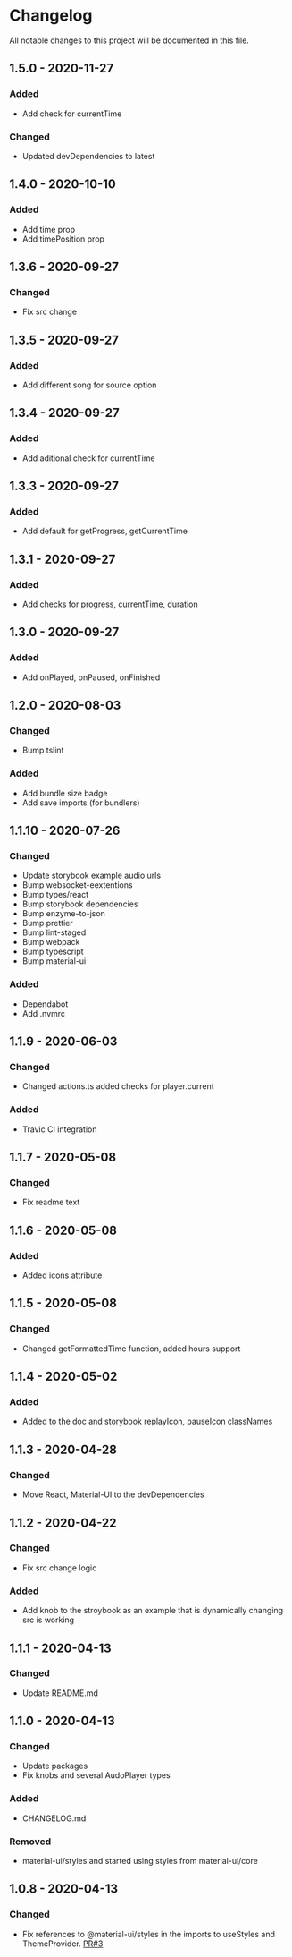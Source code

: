 # Changelog

All notable changes to this project will be documented in this file.

## 1.5.0 - 2020-11-27

### Added

- Add check for currentTime

### Changed

- Updated devDependencies to latest

## 1.4.0 - 2020-10-10

### Added

- Add time prop
- Add timePosition prop

## 1.3.6 - 2020-09-27

### Changed

- Fix src change

## 1.3.5 - 2020-09-27

### Added

- Add different song for source option

## 1.3.4 - 2020-09-27

### Added

- Add aditional check for currentTime

## 1.3.3 - 2020-09-27

### Added

- Add default for getProgress, getCurrentTime

## 1.3.1 - 2020-09-27

### Added

- Add checks for progress, currentTime, duration

## 1.3.0 - 2020-09-27

### Added

- Add onPlayed, onPaused, onFinished

## 1.2.0 - 2020-08-03

### Changed

- Bump tslint

### Added

- Add bundle size badge
- Add save imports (for bundlers)

## 1.1.10 - 2020-07-26

### Changed

- Update storybook example audio urls
- Bump websocket-eextentions
- Bump types/react
- Bump storybook dependencies
- Bump enzyme-to-json
- Bump prettier
- Bump lint-staged
- Bump webpack
- Bump typescript
- Bump material-ui

### Added

- Dependabot
- Add .nvmrc

## 1.1.9 - 2020-06-03

### Changed

- Changed actions.ts added checks for player.current

### Added

- Travic CI integration

## 1.1.7 - 2020-05-08

### Changed

- Fix readme text

## 1.1.6 - 2020-05-08

### Added

- Added icons attribute

## 1.1.5 - 2020-05-08

### Changed

- Changed getFormattedTime function, added hours support

## 1.1.4 - 2020-05-02

### Added

- Added to the doc and storybook replayIcon, pauseIcon classNames

## 1.1.3 - 2020-04-28

### Changed

- Move React, Material-UI to the devDependencies

## 1.1.2 - 2020-04-22

### Changed

- Fix src change logic

### Added

- Add knob to the stroybook as an example that is dynamically changing src is working

## 1.1.1 - 2020-04-13

### Changed

- Update README.md

## 1.1.0 - 2020-04-13

### Changed

- Update packages
- Fix knobs and several AudoPlayer types

### Added

- CHANGELOG.md

### Removed

- material-ui/styles and started using styles from material-ui/core

## 1.0.8 - 2020-04-13

### Changed

- Fix references to @material-ui/styles in the imports to useStyles and ThemeProvider. [PR#3](https://github.com/Werter12/material-ui-audio-player/pull/3)
